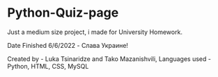 # Python-Quiz-page
Just a medium size project, i made for University Homework.



Date Finished 6/6/2022 - Слава Украине!

Created by - Luka Tsinaridze and Tako Mazanishvili, Languages used - Python, HTML, CSS, MySQL

